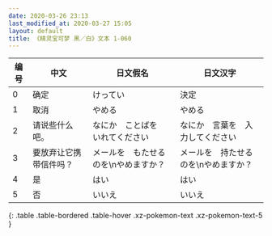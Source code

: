 ```yaml
---
date: 2020-03-26 23:13
last_modified_at: 2020-03-27 15:05
layout: default
title: 《精灵宝可梦 黑／白》文本 1-060
---
```

| 编号 | 中文 | 日文假名 | 日文汉字 |
| ---- | ---- | ---- | --- |
| 0 | 确定 | けってい | 決定 |
| 1 | 取消 | やめる | やめる |
| 2 | 请说些什么吧。 | なにか　ことばを　いれてください | なにか　言葉を　入力してください |
| 3 | 要放弃让它携带信件吗？ | メールを　もたせるのを\nやめますか？ | メールを　持たせるのを\nやめますか？ |
| 4 | 是 | はい | はい |
| 5 | 否 | いいえ | いいえ |
{: .table .table-bordered .table-hover .xz-pokemon-text .xz-pokemon-text-5 }